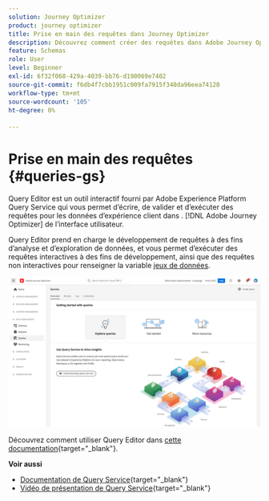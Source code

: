 ```yaml
---
solution: Journey Optimizer
product: journey optimizer
title: Prise en main des requêtes dans Journey Optimizer
description: Découvrez comment créer des requêtes dans Adobe Journey Optimizer
feature: Schemas
role: User
level: Beginner
exl-id: 6f32f068-429a-4039-bb76-d190069e7402
source-git-commit: f6db4f7cbb1951c009fa7915f340da96eea74120
workflow-type: tm+mt
source-wordcount: '105'
ht-degree: 0%

---
```


# Prise en main des requêtes {#queries-gs}

Query Editor est un outil interactif fourni par Adobe Experience Platform Query Service qui vous permet d’écrire, de valider et d’exécuter des requêtes pour les données d’expérience client dans . [!DNL Adobe Journey Optimizer] de l’interface utilisateur.

Query Editor prend en charge le développement de requêtes à des fins d’analyse et d’exploration de données, et vous permet d’exécuter des requêtes interactives à des fins de développement, ainsi que des requêtes non interactives pour renseigner la variable [jeux de données](get-started-datasets.md).

![](assets/queries-home.png)

Découvrez comment utiliser Query Editor dans [cette documentation](https://experienceleague.adobe.com/docs/experience-platform/query/ui/user-guide.html){target=&quot;_blank&quot;}.

**Voir aussi**

* [Documentation de Query Service](https://experienceleague.adobe.com/docs/experience-platform/query/home.html){target=&quot;_blank&quot;}
* [Vidéo de présentation de Query Service](https://experienceleague.adobe.com/docs/platform-learn/tutorials/queries/understanding-query-service.html){target=&quot;_blank&quot;}
